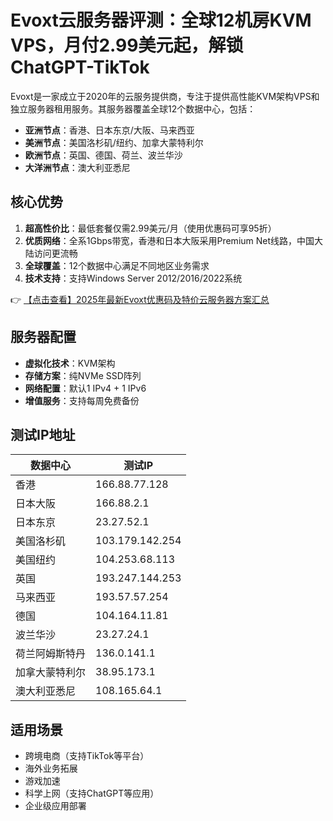 # Evoxt云服务器评测：全球12机房KVM VPS，月付2.99美元起，解锁ChatGPT-TikTok

Evoxt是一家成立于2020年的云服务提供商，专注于提供高性能KVM架构VPS和独立服务器租用服务。其服务器覆盖全球12个数据中心，包括：

- **亚洲节点**：香港、日本东京/大阪、马来西亚
- **美洲节点**：美国洛杉矶/纽约、加拿大蒙特利尔
- **欧洲节点**：英国、德国、荷兰、波兰华沙
- **大洋洲节点**：澳大利亚悉尼

## 核心优势

1. **超高性价比**：最低套餐仅需2.99美元/月（使用优惠码可享95折）
2. **优质网络**：全系1Gbps带宽，香港和日本大阪采用Premium Net线路，中国大陆访问更流畅
3. **全球覆盖**：12个数据中心满足不同地区业务需求
4. **技术支持**：支持Windows Server 2012/2016/2022系统

👉 [【点击查看】2025年最新Evoxt优惠码及特价云服务器方案汇总](https://bit.ly/evoxt)

## 服务器配置

- **虚拟化技术**：KVM架构
- **存储方案**：纯NVMe SSD阵列
- **网络配置**：默认1 IPv4 + 1 IPv6
- **增值服务**：支持每周免费备份

## 测试IP地址

| 数据中心 | 测试IP |
|---------|--------|
| 香港 | 166.88.77.128 |
| 日本大阪 | 166.88.2.1 |
| 日本东京 | 23.27.52.1 |
| 美国洛杉矶 | 103.179.142.254 |
| 美国纽约 | 104.253.68.113 |
| 英国 | 193.247.144.253 |
| 马来西亚 | 193.57.57.254 |
| 德国 | 104.164.11.81 |
| 波兰华沙 | 23.27.24.1 |
| 荷兰阿姆斯特丹 | 136.0.141.1 |
| 加拿大蒙特利尔 | 38.95.173.1 |
| 澳大利亚悉尼 | 108.165.64.1 |

## 适用场景

- 跨境电商（支持TikTok等平台）
- 海外业务拓展
- 游戏加速
- 科学上网（支持ChatGPT等应用）
- 企业级应用部署